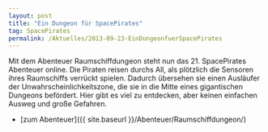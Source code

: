 ```yaml
---
layout: post
title: "Ein Dungeon für SpacePirates"
tag: SpacePirates
permalink: /Aktuelles/2013-09-23-EinDungeonfuerSpacePirates
---
```


Mit dem Abenteuer Raumschiffdungeon steht nun das 21. SpacePirates Abenteuer online. Die Piraten reisen durchs All, als plötzlich die Sensoren ihres Raumschiffs verrückt spielen. Dadurch übersehen sie einen Ausläufer der Unwahrscheinlichkeitszone, die sie in die Mitte eines gigantischen Dungeons befördert. Hier gibt es viel zu entdecken, aber keinen einfachen Ausweg und große Gefahren.

- [zum Abenteuer]({{ site.baseurl }}/Abenteuer/Raumschiffdungeon/)
